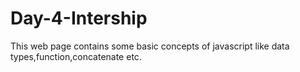 # Day-4-Intership
This web page contains some basic concepts of javascript like data types,function,concatenate etc.
